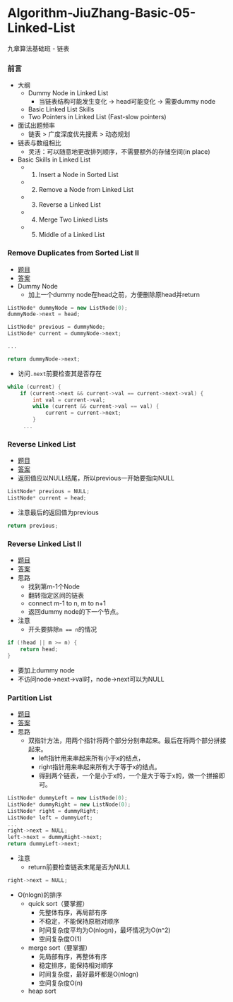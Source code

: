 # Algorithm-JiuZhang-Basic-05-Linked-List
九章算法基础班 - 链表

### 前言

- 大纲
  - Dummy Node in Linked List
    - 当链表结构可能发生变化 -> head可能变化 -> 需要dummy node
  - Basic Linked List Skills
  - Two Pointers in Linked List (Fast-slow pointers)
- 面试出题频率
  - 链表 > 广度深度优先搜素 > 动态规划
- 链表与数组相比
  - 灵活：可以随意地更改排列顺序，不需要额外的存储空间(in place)
- Basic Skills in Linked List
  - 1. Insert a Node in Sorted List
  - 2. Remove a Node from Linked List
  - 3. Reverse a Linked List
  - 4. Merge Two Linked Lists
  - 5. Middle of a Linked List

### Remove Duplicates from Sorted List II

- [题目](http://www.lintcode.com/problem/remove-duplicates-from-sorted-list-ii/)
- [答案](http://www.jiuzhang.com/solutions/remove-duplicates-from-sorted-list-ii/)
- Dummy Node
  - 加上一个dummy node在head之前，方便删除原head并return
  
```cpp
ListNode* dummyNode = new ListNode(0);
dummyNode->next = head;

ListNode* previous = dummyNode;
ListNode* current = dummyNode->next;

...

return dummyNode->next;
```

- 访问`.next`前要检查其是否存在
```cpp
while (current) {
    if (current->next && current->val == current->next->val) {
        int val = current->val;
        while (current && current->val == val) {
            current = current->next;
        }
     ...
```

### Reverse Linked List
- [题目](http://www.lintcode.com/problem/reverse-linked-list/)
- [答案](http://www.jiuzhang.com/solutions/reverse-linked-list/)
- 返回值应以NULL结尾，所以previous一开始要指向NULL
```cpp
ListNode* previous = NULL;
ListNode* current = head;
```
- 注意最后的返回值为previous
```cpp
return previous;
```

### Reverse Linked List II
- [题目](http://www.lintcode.com/problem/reverse-linked-list-ii/)
- [答案](http://www.jiuzhang.com/solutions/reverse-linked-list-ii/)
- 思路
  - 找到第m-1个Node
  - 翻转指定区间的链表
  - connect m-1 to n, m to n+1
  - 返回dummy node的下一个节点。
- 注意
  - 开头要排除`m == n`的情况
```cpp
if (!head || m >= n) {
    return head;
}
```
  - 要加上dummy node
  - 不访问node->next->val时，node->next可以为NULL

### Partition List
- [题目](http://www.lintcode.com/problem/partition-list/)
- [答案](http://www.jiuzhang.com/solutions/partition-list/)
- 思路
  - 双指针方法，用两个指针将两个部分分别串起来。最后在将两个部分拼接起来。
    - left指针用来串起来所有小于x的结点，
    - right指针用来串起来所有大于等于x的结点。
    - 得到两个链表，一个是小于x的，一个是大于等于x的，做一个拼接即可。
```cpp
ListNode* dummyLeft = new ListNode(0);
ListNode* dummyRight = new ListNode(0);
ListNode* right = dummyRight;
ListNode* left = dummyLeft;
...
right->next = NULL;
left->next = dummyRight->next;
return dummyLeft->next;
```
- 注意
  - return前要检查链表末尾是否为NULL
```cpp
right->next = NULL;
```

- O(nlogn)的排序
  - quick sort（要掌握）
    - 先整体有序，再局部有序
    - 不稳定，不能保持原相对顺序
    - 时间复杂度平均为O(nlogn)，最坏情况为O(n^2)
    - 空间复杂度O(1)
  - merge sort（要掌握）
    - 先局部有序，再整体有序
    - 稳定排序，能保持相对顺序
    - 时间复杂度，最好最坏都是O(nlogn)
    - 空间复杂度O(n)
  - heap sort
